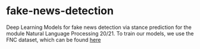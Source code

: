 # fake-news-detection
Deep Learning Models for fake news detection via stance prediction for the module Natural Language Processing 20/21.
To train our models, we use the FNC dataset, which can be found [here](https://github.com/FakeNewsChallenge/fnc-1)  
